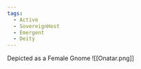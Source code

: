 ```yaml
---
tags:
  - Active
  - SovereignHost
  - Emergent
  - Deity
---
```

Depicted as a Female Gnome
![[Onatar.png]]